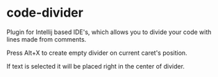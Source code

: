 # code-divider
Plugin for Intellij based IDE's, which allows you to divide your code with lines made from comments.

Press Alt+X to create empty divider on current caret's position.

If text is selected it will be placed right in the center of divider.

